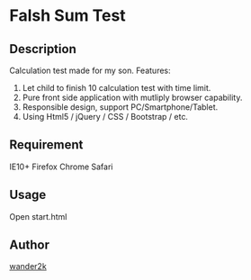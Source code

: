 Falsh Sum Test
=======

## Description
Calculation test made for my son.
Features:
1. Let child to finish 10 calculation test with time limit.
2. Pure front side application with mutliply browser capability.
3. Responsible design, support PC/Smartphone/Tablet.
4. Using Html5 / jQuery / CSS / Bootstrap / etc.

## Requirement
IE10+ Firefox Chrome Safari

## Usage
Open start.html

## Author

[wander2k](https://github.com/wander2k)
